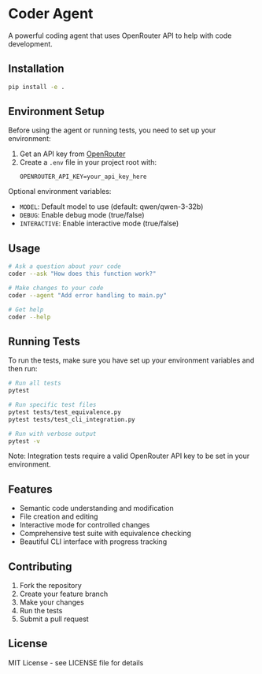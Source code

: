 # Coder Agent

A powerful coding agent that uses OpenRouter API to help with code development.

## Installation

```bash
pip install -e .
```

## Environment Setup

Before using the agent or running tests, you need to set up your environment:

1. Get an API key from [OpenRouter](https://openrouter.ai/)
2. Create a `.env` file in your project root with:
   ```
   OPENROUTER_API_KEY=your_api_key_here
   ```
   
Optional environment variables:
- `MODEL`: Default model to use (default: qwen/qwen-3-32b)
- `DEBUG`: Enable debug mode (true/false)
- `INTERACTIVE`: Enable interactive mode (true/false)

## Usage

```bash
# Ask a question about your code
coder --ask "How does this function work?"

# Make changes to your code
coder --agent "Add error handling to main.py"

# Get help
coder --help
```

## Running Tests

To run the tests, make sure you have set up your environment variables and then run:

```bash
# Run all tests
pytest

# Run specific test files
pytest tests/test_equivalence.py
pytest tests/test_cli_integration.py

# Run with verbose output
pytest -v
```

Note: Integration tests require a valid OpenRouter API key to be set in your environment.

## Features

- Semantic code understanding and modification
- File creation and editing
- Interactive mode for controlled changes
- Comprehensive test suite with equivalence checking
- Beautiful CLI interface with progress tracking

## Contributing

1. Fork the repository
2. Create your feature branch
3. Make your changes
4. Run the tests
5. Submit a pull request

## License

MIT License - see LICENSE file for details 